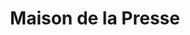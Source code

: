 ---
title: "Maison de la Presse"
url: /le-grau-du-roi/maison-de-la-presse/
shop: marchand de journaux
---